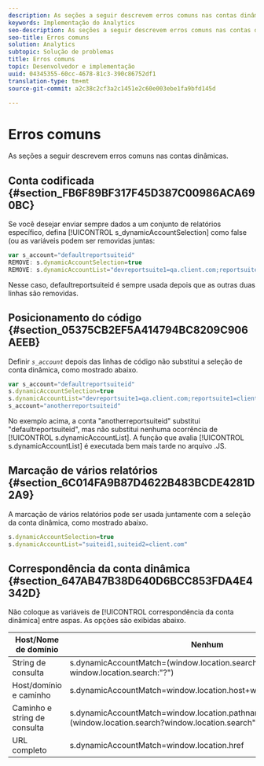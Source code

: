 ```yaml
---
description: As seções a seguir descrevem erros comuns nas contas dinâmicas.
keywords: Implementação do Analytics
seo-description: As seções a seguir descrevem erros comuns nas contas dinâmicas.
seo-title: Erros comuns
solution: Analytics
subtopic: Solução de problemas
title: Erros comuns
topic: Desenvolvedor e implementação
uuid: 04345355-60cc-4678-81c3-390c86752df1
translation-type: tm+mt
source-git-commit: a2c38c2cf3a2c1451e2c60e003ebe1fa9bfd145d

---
```



# Erros comuns

As seções a seguir descrevem erros comuns nas contas dinâmicas.

## Conta codificada {#section_FB6F89BF317F45D387C00986ACA690BC}

Se você desejar enviar sempre dados a um conjunto de relatórios específico, defina [!UICONTROL s_dynamicAccountSelection] como false (ou as variáveis podem ser removidas juntas:

```js
var s_account="defaultreportsuiteid" 
REMOVE: s.dynamicAccountSelection=true 
REMOVE: s.dynamicAccountList="devreportsuite1=qa.client.com;reportsuite1=client.com" 
```

Nesse caso, defaultreportsuiteid é sempre usada depois que as outras duas linhas são removidas.

## Posicionamento do código {#section_05375CB2EF5A414794BC8209C906AEEB}

Definir *`s_account`* depois das linhas de código não substitui a seleção de conta dinâmica, como mostrado abaixo.

```js
var s_account="defaultreportsuiteid" 
s.dynamicAccountSelection=true 
s.dynamicAccountList="devreportsuite1=qa.client.com;reportsuite1=client.com" 
s_account="anotherreportsuiteid" 
```

No exemplo acima, a conta "anotherreportsuiteid" substitui "defaultreportsuiteid", mas não substitui nenhuma ocorrência de [!UICONTROL s.dynamicAccountList]. A função que avalia [!UICONTROL s.dynamicAccountList] é executada bem mais tarde no arquivo .JS.

## Marcação de vários relatórios {#section_6C014FA9B87D4622B483BCDE4281D2A9}

A marcação de vários relatórios pode ser usada juntamente com a seleção da conta dinâmica, como mostrado abaixo.

```js
s.dynamicAccountSelection=true 
s.dynamicAccountList="suiteid1,suiteid2=client.com" 
```

## Correspondência da conta dinâmica {#section_647AB47B38D640D6BCC853FDA4E4342D}

Não coloque as variáveis de [!UICONTROL correspondência da conta dinâmica] entre aspas. As opções são exibidas abaixo.

| Host/Nome de domínio | Nenhum |
|---|---|
| String de consulta | s.dynamicAccountMatch=(window.location.search?window.location.search:"?") |
| Host/domínio e caminho | s.dynamicAccountMatch=window.location.host+window.lcation.pathname |
| Caminho e string de consulta | s.dynamicAccountMatch=window.location.pathname+(window.location.search?window.location.search""?") |
| URL completo | s.dynamicAccountMatch=window.location.href |

